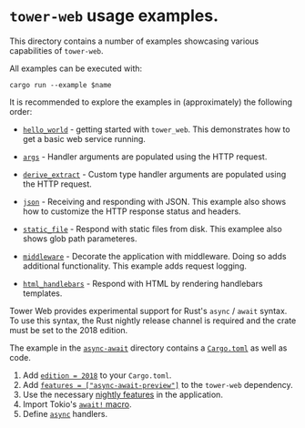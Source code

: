 # `tower-web` usage examples.

This directory contains a number of examples showcasing various capabilities of
`tower-web`.

All examples can be executed with:

```
cargo run --example $name
```

It is recommended to explore the examples in (approximately) the following
order:

* [`hello_world`](hello_world.rs) - getting started with `tower_web`. This
  demonstrates how to get a basic web service running.

* [`args`](args.rs) - Handler arguments are populated using the HTTP request.

* [`derive_extract`](derive_extract.rs) - Custom type handler arguments are
  populated using the HTTP request.

* [`json`](json.rs) - Receiving and responding with JSON. This example also
  shows how to customize the HTTP response status and headers.

* [`static_file`](static_file.rs) - Respond with static files from disk. This
  examplee also shows glob path parameteres.

* [`middleware`](middleware.rs) - Decorate the application with middleware.
  Doing so adds additional functionality. This example adds request logging.

* [`html_handlebars`](html_handlebars.rs) - Respond with HTML by rendering
  handlebars templates.

Tower Web provides experimental support for Rust's `async` / `await`
syntax. To use this syntax, the Rust nightly release channel is required
and the crate must be set to the 2018 edition.

The example in the [`async-await`] directory contains a [`Cargo.toml`]
as well as code.

1) Add [`edition = 2018`][2018] to your `Cargo.toml`.
2) Add [`features = ["async-await-preview"]`][feature] to the
`tower-web` dependency.
3) Use the necessary [nightly features] in the application.
4) Import Tokio's [`await!` macro][await].
5) Define [`async`][async-handler] handlers.

[`async-await`]: async-await
[`Cargo.toml`]: async-await/Cargo.toml
[2018]: async-await/Cargo.toml
[feature]: async-await/Cargo.toml
[nightly features]: async-await/src/hyper.rs#L22
[await]: async-await/src/hyper.rs#L30
[async-handler]: async-await/src/hyper.rs#L54
